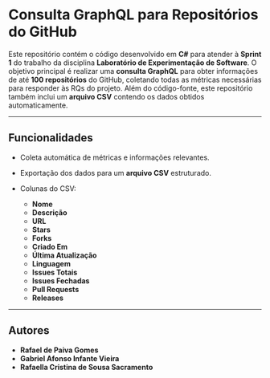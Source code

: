 # Consulta GraphQL para Repositórios do GitHub

Este repositório contém o código desenvolvido em **C#** para atender à **Sprint 1** do trabalho da disciplina **Laboratório de Experimentação de Software**.
O objetivo principal é realizar uma **consulta GraphQL** para obter informações de até **100 repositórios** do GitHub, coletando todas as métricas necessárias para responder às RQs do projeto.
Além do código-fonte, este repositório também inclui um **arquivo CSV** contendo os dados obtidos automaticamente.

---

## Funcionalidades

* Coleta automática de métricas e informações relevantes.
* Exportação dos dados para um **arquivo CSV** estruturado.
* Colunas do CSV:

  * **Nome**
  * **Descrição**
  * **URL**
  * **Stars** 
  * **Forks** 
  * **Criado Em** 
  * **Última Atualização** 
  * **Linguagem** 
  * **Issues Totais** 
  * **Issues Fechadas** 
  * **Pull Requests** 
  * **Releases**
    
---

## Autores

* **Rafael de Paiva Gomes**
* **Gabriel Afonso Infante Vieira**
* **Rafaella Cristina de Sousa Sacramento**
